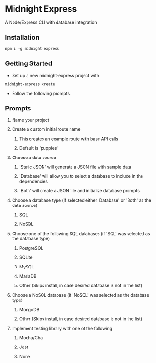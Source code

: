 # Midnight Express

A Node/Express CLI with database integration

## Installation

`npm i -g midnight-express`

## Getting Started

* Set up a new midnight-express project with

`midnight-express create`

* Follow the following prompts

## Prompts

1. Name your project

2. Create a custom initial route name

   1. This creates an example route with base API calls

   2. Default is 'puppies'

3. Choose a data source

   1. 'Static JSON' will generate a JSON file with sample data

   2. 'Database' will allow you to select a database to include in the dependencies

   3. 'Both' will create a JSON file and initialize database prompts

4. Choose a database type (if selected either 'Database' or 'Both' as the data source)

   1. SQL

   2. NoSQL

5. Choose one of the following SQL databases (if 'SQL' was selected as the database type)

   1. PostgreSQL

   2. SQLite

   3. MySQL

   4. MariaDB

   5. Other (Skips install, in case desired database is not in the list)

6. Choose a NoSQL database (if 'NoSQL' was selected as the database type)

   1. MongoDB

   2. Other (Skips install, in case desired database is not in the list)

7. Implement testing library with one of the following

   1. Mocha/Chai

   2. Jest

   3. None
